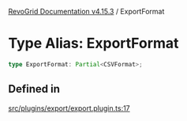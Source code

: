 [RevoGrid Documentation v4.15.3](README.md) / ExportFormat

# Type Alias: ExportFormat

```ts
type ExportFormat: Partial<CSVFormat>;
```

## Defined in

[src/plugins/export/export.plugin.ts:17](https://github.com/revolist/revogrid/blob/0f25b4576d7b148a35319cded1f6d62c5f4ebd98/src/plugins/export/export.plugin.ts#L17)
